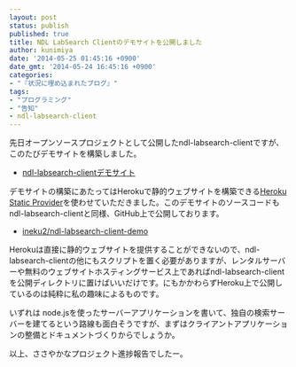 ```yaml
---
layout: post
status: publish
published: true
title: NDL LabSearch Clientのデモサイトを公開しました
author: kunimiya
date: '2014-05-25 01:45:16 +0900'
date_gmt: '2014-05-24 16:45:16 +0900'
categories:
- "『状況に埋め込まれたブログ』"
tags:
- "プログラミング"
- "告知"
- ndl-labsearch-client
---
```

<p>先日オープンソースプロジェクトとして公開したndl-labsearch-clientですが、このたびデモサイトを構築しました。</p>
<ul>
<li><a href="http://ndl-labsearch-client-demo.herokuapp.com/labs.html">ndl-labsearch-clientデモサイト</a></li>
</ul>
<p>デモサイトの構築にあたってはHerokuで静的ウェブサイトを構築できる<a href="https://github.com/ineku2/ndl-labsearch-client-demo">Heroku Static Provider</a>を使わせていただきました。このデモサイトのソースコードもndl-labsearch-clientと同様、GitHub上で公開しております。</p>
<ul>
<li><a href="https://github.com/ineku2/ndl-labsearch-client-demo">ineku2/ndl-labsearch-client-demo</a></li>
</ul>
<p>Herokuは直接に静的ウェブサイトを提供することができないので、ndl-labsearch-clientの他にもスクリプトを置く必要がありますが、レンタルサーバーや無料のウェブサイトホスティングサービス上であればndl-labsearch-clientを公開ディレクトリに置けばいいだけです。にもかかわらずHeroku上で公開しているのは純粋に私の趣味によるものです。</p>
<p>いずれは node.jsを使ったサーバーアプリケーションを書いて、独自の検索サーバーを建てるという路線も面白そうですが、まずはクライアントアプリケーションの整備とドキュメントづくりからでしょうか。</p>
<p>以上、ささやかなプロジェクト進捗報告でしたー。</p>
